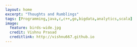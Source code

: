 ```yaml
---
layout: home
excerpt: "Thoughts and Rumblings"
tags: [Programming,java,c,c++,go,bigdata,analytics,scala]
image:
  feature: birds-wide.jpg
  credit: Vishnu Prasad
  creditlink: http://vishnu667.github.io
---
```

